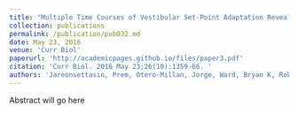 ```yaml
---
title: "Multiple Time Courses of Vestibular Set-Point Adaptation Revealed by Sustained Magnetic Field Stimulation of the Labyrinth."
collection: publications
permalink: /publication/pub032.md
date: May 23, 2016
venue: 'Curr Biol'
paperurl: 'http://academicpages.github.io/files/paper3.pdf'
citation: 'Curr Biol. 2016 May 23;26(10):1359-66. '
authors: 'Jareonsettasin, Prem, Otero-Millan, Jorge, Ward, Bryan K, Roberts, Dale C, Schubert, Michael, Zee, David S'
---
```

Abstract will go here

